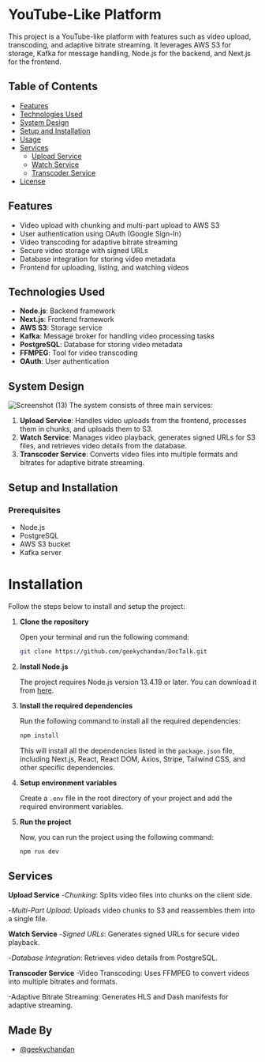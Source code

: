# YouTube-Like Platform

This project is a YouTube-like platform with features such as video upload, transcoding, and adaptive bitrate streaming. It leverages AWS S3 for storage, Kafka for message handling, Node.js for the backend, and Next.js for the frontend.



## Table of Contents
- [Features](#features)
- [Technologies Used](#technologies-used)
- [System Design](#system-design)
- [Setup and Installation](#setup-and-installation)
- [Usage](#usage)
- [Services](#services)
  - [Upload Service](#upload-service)
  - [Watch Service](#watch-service)
  - [Transcoder Service](#transcoder-service)
- [License](#license)

## Features
- Video upload with chunking and multi-part upload to AWS S3
- User authentication using OAuth (Google Sign-In)
- Video transcoding for adaptive bitrate streaming
- Secure video storage with signed URLs
- Database integration for storing video metadata
- Frontend for uploading, listing, and watching videos

## Technologies Used
- **Node.js**: Backend framework
- **Next.js**: Frontend framework
- **AWS S3**: Storage service
- **Kafka**: Message broker for handling video processing tasks
- **PostgreSQL**: Database for storing video metadata
- **FFMPEG**: Tool for video transcoding
- **OAuth**: User authentication

## System Design
![Screenshot (13)](https://github.com/geekychandan/AdaptiveBitrateStream/assets/110468423/f58e1717-4d59-4d96-98ab-6e8af382c482)
The system consists of three main services:
1. **Upload Service**: Handles video uploads from the frontend, processes them in chunks, and uploads them to S3.
2. **Watch Service**: Manages video playback, generates signed URLs for S3 files, and retrieves video details from the database.
3. **Transcoder Service**: Converts video files into multiple formats and bitrates for adaptive bitrate streaming.

## Setup and Installation
### Prerequisites
- Node.js
- PostgreSQL
- AWS S3 bucket
- Kafka server


# Installation

Follow the steps below to install and setup the project:

1. **Clone the repository**

   Open your terminal and run the following command:

   ```bash
   git clone https://github.com/geekychandan/DocTalk.git
   ```

3. **Install Node.js**

   The project requires Node.js version 13.4.19 or later. You can download it from [here](https://nodejs.org/en/download/).

4. **Install the required dependencies**

   Run the following command to install all the required dependencies:

   ```bash
   npm install
   ```

   This will install all the dependencies listed in the `package.json` file, including Next.js, React, React DOM, Axios, Stripe, Tailwind CSS, and other specific dependencies.

5. **Setup environment variables**

    Create a `.env` file in the root directory of your project and add the required environment variables.

6. **Run the project**

    Now, you can run the project using the following command:

    ```bash
    npm run dev
    ```

  ## Services
   **Upload Service**
   -*Chunking*: Splits video files into chunks on the client side.
   
   -*Multi-Part Upload*: Uploads video chunks to S3 and reassembles them into a single file.
   
  **Watch Service**
    -*Signed URLs*: Generates signed URLs for secure video playback.
    
  -*Database Integration*: Retrieves video details from PostgreSQL.
    
  **Transcoder Service**
    -Video Transcoding: Uses FFMPEG to convert videos into multiple bitrates and formats.
    
  -Adaptive Bitrate Streaming: Generates HLS and Dash manifests for adaptive streaming.


## Made By

- [@geekychandan](https://github.com/geekychandan)
